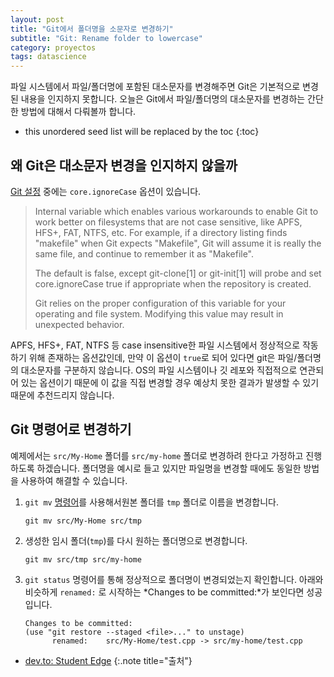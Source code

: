 ```yaml
---
layout: post
title: "Git에서 폴더명을 소문자로 변경하기"
subtitle: "Git: Rename folder to lowercase"
category: proyectos
tags: datascience
---
```


파일 시스템에서 파일/폴더명에 포함된 대소문자를 변경해주면 Git은 기본적으로 변경된 내용을 인지하지 못합니다.
오늘은 Git에서 파일/폴더명의 대소문자를 변경하는 간단한 방법에 대해서 다뤄볼까 합니다.

<!--more-->

* this unordered seed list will be replaced by the toc
{:toc}

## 왜 Git은 대소문자 변경을 인지하지 않을까

[Git 설정] 중에는 `core.ignoreCase` 옵션이 있습니다.

> Internal variable which enables various workarounds to enable Git to work better on filesystems that are not case sensitive, like APFS, HFS+, FAT, NTFS, etc. For example, if a directory listing finds "makefile" when Git expects "Makefile", Git will assume it is really the same file, and continue to remember it as "Makefile".
>
> The default is false, except git-clone[1] or git-init[1] will probe and set core.ignoreCase true if appropriate when the repository is created.
>
> Git relies on the proper configuration of this variable for your operating and file system. Modifying this value may result in unexpected behavior.

APFS, HFS+, FAT, NTFS 등 case insensitive한 파일 시스템에서 정상적으로 작동하기 위해 존재하는 옵션값인데,
만약 이 옵션이 `true`로 되어 있다면 git은 파일/폴더명의 대소문자를 구분하지 않습니다.
OS의 파일 시스템이나 깃 레포와 직접적으로 연관되어 있는 옵션이기 때문에 이 값을 직접 변경할 경우 예상치 못한
결과가 발생할 수 있기 때문에 추천드리지 않습니다.

[Git 설정]: https://git-scm.com/docs/git-config#Documentation/git-config.txt-coreignoreCase

## Git 명령어로 변경하기

예제에서는 `src/My-Home` 폴더를 `src/my-home` 폴더로 변경하려 한다고 가정하고 진행하도록 하겠습니다.
폴더명을 예시로 들고 있지만 파일명을 변경할 때에도 동일한 방법을 사용하여 해결할 수 있습니다.

1. `git mv` [명령어]를 사용해서원본 폴더를 `tmp` 폴더로 이름을 변경합니다.

   ```shell
   git mv src/My-Home src/tmp
   ```

2. 생성한 임시 폴더(`tmp`)를 다시 원하는 폴더명으로 변경합니다.

   ```shell
   git mv src/tmp src/my-home
   ```

3. `git status` 명령어를 통해 정상적으로 폴더명이 변경되었는지 확인합니다.
   아래와 비슷하게 `renamed:` 로 시작하는 *Changes to be committed:*가 보인다면 성공입니다.

   ```shell
   Changes to be committed:
   (use "git restore --staged <file>..." to unstage)
         renamed:    src/My-Home/test.cpp -> src/my-home/test.cpp
   ```

[명령어]: https://git-scm.com/docs/git-mv

* [dev.to: Student Edge](https://dev.to/studentedge/rename-folder-to-lowercase-git-347d)
{:.note title="출처"}
